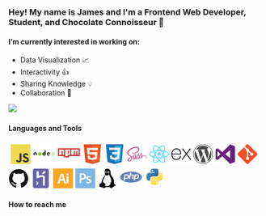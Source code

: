 ### Hey! My name is James and I'm a Frontend Web Developer, Student, and Chocolate Connoisseur 🍫

#### I’m currently interested in working on:
* Data Visualization :chart_with_upwards_trend:
* Interactivity 👍
* Sharing Knowledge 💡
* Collaboration 🔄

![](/assets/javascript/javascript-original.svg&s=100)


#### Languages and Tools
![]()
<img src="/assets/javascript/javascript-original.svg" alt="JavaScript" width="40">
<img src="/assets/nodejs/nodejs-original-wordmark.svg" alt="NodeJS" width="45">
<img src="assets/npm/npm-original-wordmark.svg" alt="NPM" width="45">
<img src="assets/html5/html5-original.svg" alt="HTML5" width="40">
<img src="assets/css3/css3-original.svg" alt="CSS3" width="40">
<img src="assets/sass/sass-original.svg" alt="SASS" width="40">
<img src="assets/react/react-original.svg" alt="ReactJS" width="40">
<img src="assets/express/express-original.svg" alt="ExpressJS" width="40">
<img src="assets/wordpress/wordpress-plain.svg" alt="WordPress" width="40">
<img src="assets/visualstudio/visualstudio-plain.svg" alt="VSCode" width="40">
<img src="assets/git/git-original.svg" alt="Git" width="40">
<img src="assets/github/github-original.svg" alt="GitHub" width="40">
<img src="assets/heroku/heroku-plain.svg" alt="Heroku" width="40">
<img src="assets/illustrator/illustrator-plain.svg" alt="Adobe Illustrator" width="40">
<img src="assets/photoshop/photoshop-plain.svg" alt="Adobe Photoshop" width="40">
<img src="assets/linux/linux-plain.svg" alt="Linux" width="40">
<img src="assets/php/php-plain.svg" alt="PHP" width="45">
<img src="assets/python/python-original.svg" alt="Python" width="40">
<!-- <img src="PATH" alt="ALT" width="50"> -->


#### How to reach me


<!--
**jimmymk23/jimmymk23** is a ✨ _special_ ✨ repository because its `README.md` (this file) appears on your GitHub profile.

Here are some ideas to get you started:

- 🔭 I’m currently working on ...
- 🌱 I’m currently learning ...
- 👯 I’m looking to collaborate on ...
- 🤔 I’m looking for help with ...
- 💬 Ask me about ...
- 📫 How to reach me: ...
- 😄 Pronouns: ...
- ⚡ Fun fact: ...
-->
